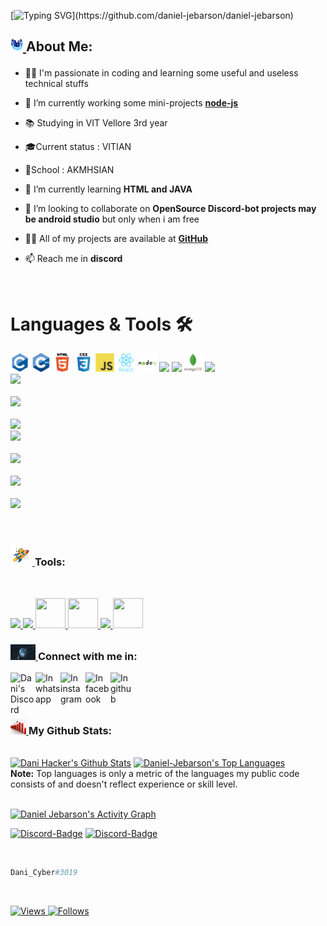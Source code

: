 [![Typing SVG](https://readme-typing-svg.herokuapp.com?font=roboto&color=%23F7C51D&size=18&vCenter=true&height=16&lines=Hi+there+%2CI'm+Daniel+Jebarson;I+learns+technical+stuffs.;You+can+c%C3%B8ntact+me+in+discord.;Hi+there%2C+You+can+call+me+Dani.;Hi+there%2C+I'm+2nd+year+CSE+student;Hi+there%2C+I+play+music+stuffs.)](https://github.com/daniel-jebarson/daniel-jebarson)
<h2>
<p align="left">
      <a href="./assets/hi-hello.gif" target="_blank"> <img src="./assets/hi-hello.gif" alt="asteroid" width="20" height="20"/> </a> 
About Me:
      </p>
      </h2>

-  👨‍💻 I'm passionate in coding and learning some useful and useless technical stuffs

-  🔭 I’m currently working some mini-projects **[node-js](https://nodejs.org/en/)**

- 📚 Studying in VIT Vellore 3rd year

- 🎓Current status : VITIAN

- 🏫School : AKMHSIAN

- 🌱 I’m currently learning **HTML and JAVA**

- 👯 I’m looking to collaborate on **OpenSource Discord-bot projects may be android studio** but only when i am free

- 👨‍💻 All of my projects are available at **[GitHub](https://github.com/daniel-jebarson)**

- 📫 Reach me in **discord**

<br>

# Languages & Tools 🛠️

<code><img height="30" src="https://raw.githubusercontent.com/devicons/devicon/master/icons/c/c-original.svg"></code>
<code><img height="30" src="https://raw.githubusercontent.com/devicons/devicon/master/icons/cplusplus/cplusplus-original.svg"></code>
<code><img height="30" src="https://raw.githubusercontent.com/devicons/devicon/master/icons/html5/html5-original-wordmark.svg"></code>
<code><img height="30" src="https://raw.githubusercontent.com/devicons/devicon/master/icons/css3/css3-original-wordmark.svg"></code>
<code><img height="30" src="https://raw.githubusercontent.com/devicons/devicon/master/icons/javascript/javascript-original.svg"></code>
<code><img height="30" src="https://raw.githubusercontent.com/devicons/devicon/master/icons/react/react-original-wordmark.svg"></code>
<code><img height="30" src="https://raw.githubusercontent.com/devicons/devicon/master/icons/nodejs/nodejs-original-wordmark.svg"></code>
<code><img height="30" src="https://www.vectorlogo.zone/logos/git-scm/git-scm-icon.svg"></code>
<code><img height="30" src="https://www.svgrepo.com/show/327408/logo-vercel.svg"></code>
<code><img height="30" src="https://raw.githubusercontent.com/devicons/devicon/master/icons/mongodb/mongodb-original-wordmark.svg"></code>
<code><img height="30" src="https://www.vectorlogo.zone/logos/figma/figma-icon.svg"></code>
<code> <img height="30" src="https://img.icons8.com/color/48/000000/python.png"/> </code>
<code> <img height="30" src="https://img.icons8.com/fluent/50/000000/mysql-logo.png"/> </code>
<code> <img height="30" src="https://img.icons8.com/color/48/000000/firebase.png"/> </code>
<code><img height="30" src="https://motor.readthedocs.io/en/stable/_images/motor.png"/>  </code>
<code> <img height="30" src="https://img.icons8.com/color/48/000000/java-coffee-cup-logo.png"/> </code>
<code> <img height="30" src="https://upload.wikimedia.org/wikipedia/commons/2/21/Matlab_Logo.png" /> </code>
<code> <img height="30" src="https://www.r-project.org/Rlogo.png" /> </code>

 <br>
 <h3>
 <p align="left">
      <a href="./assets/rocket.gif" target="_blank"> <img src="./assets/rocket.gif" alt="rocket" width="35" height="35"/> </a>
Tools:
      </p>
      </h3>
 <br>
 <p align="left"> 
 <a href="https://sites.google.com/a/android.com/tools/" target="_blank"> <img src="https://img.icons8.com/color/48/000000/android-studio"/> </a>
 <a href="https://visualstudio.microsoft.com/" target="_blank"> <img src="https://img.icons8.com/color/48/000000/visual-studio"/> </a>
 <a href="https://code.visualstudio.com/" target="_blank"> <img src="https://upload.wikimedia.org/wikipedia/commons/thumb/9/9a/Visual_Studio_Code_1.35_icon.svg/113px-Visual_Studio_Code_1.35_icon.svg.png" width="48" height="48"/> </a>
 <a href="https://replit.com/~" target="_blank"> <img src="https://upload.wikimedia.org/wikipedia/commons/b/b2/Repl.it_logo.svg" width="48" height="48"/> </a>
 <a href="https://sourceforge.net/projects/orwelldevcpp/" target="_blank"> <img src="https://a.fsdn.com/allura/p/orwelldevcpp/icon?1480458710?&w=90"/> </a>
 <a href="https://www.mysql.com/products/workbench/" target="_blank"> <img src="https://res.cloudinary.com/canonical/image/fetch/f_auto,q_auto,fl_sanitize,w_60,h_60/https://dashboard.snapcraft.io/site_media/appmedia/2020/04/mysql-workbench.png" width="48" height="48"/> </a>
   </p>
     <h3>
     <p align="left">
      <a href="./assets/satellite.gif" target="_blank"> <img src="./assets/satellite.gif" alt="Graph" width="40" height="25"/> </a>
Connect with me in:
      </p>
      </h3>
   <p align="left"> 
<a href="https://discord.com/channels/@me/887340149145468948">
<img align="left" alt="Dani's Discord" width="40px" src="https://img.icons8.com/color/48/000000/discord-logo.png" />
</a>
<a href="https://www.whatsapp.com/android/">
<img align="left" alt="In whatsapp" width="40px" src="https://img.icons8.com/color/48/000000/whatsapp" />
</a>
<a href="https://www.instagram.com/invites/contact/?i=o3xq4sex984c&utm_content=j9nnxhv">
<img align="left" alt="In instagram" width="40px" src="https://img.icons8.com/fluent/48/000000/instagram-new.png" />
</a>
<a href="https://www.facebook.com/daniel.jebarson.9">
<img align="left" alt="In facebook" width="40px" src="https://img.icons8.com/color/48/000000/facebook" />
</a>
<a href="https://github.com/daniel-jebarson">
<img align="left" alt="In github" width="40px" src="https://upload.wikimedia.org/wikipedia/commons/9/91/Octicons-mark-github.svg" />
</a>
  </p><br><br><br>
  <h3>
     <p align="left">
      <a href="./assets/graph.gif" target="_blank"> <img src="./assets/graph.gif" alt="Graph" width="25" height="25"/> </a>
My Github Stats:
      </p></h3>
<br>
    <a href="https://github.com/daniel-jebarson/dani/blob/main/README.md"><img alt="Dani Hacker's Github Stats" src="https://github-readme-stats.vercel.app/api?username=daniel-jebarson&show_icons=true&count_private=true&theme=react&hide_border=true&bg_color=0D1117" /></a>
  <a href="https://github.com/daniel-jebarson/dani/blob/main/README.md"><img alt="Daniel-Jebarson's Top Languages" src="https://github-readme-stats.vercel.app/api/top-langs/?username=daniel-jebarson&langs_count=8&count_private=true&layout=compact&theme=react&hide_border=true&bg_color=0D1117" /></a>
  <br>
  <b>Note:</b> Top languages is only a metric of the languages my public code consists of and doesn't reflect experience or skill level.


<br/>
<br/>

<a href="https://github.com/daniel-jebarson/dani/blob/main/README.md"><img alt="Daniel Jebarson's Activity Graph" src="https://activity-graph.herokuapp.com/graph?username=daniel-jebarson&bg_color=0D1117&color=5BCDEC&line=5BCDEC&point=FFFFFF&hide_border=true" /></a>
<p align="left"> 
      <a href="https://img.shields.io/badge/Discord-7289DA?style=for-the-badge&logo=discord&logoColor=white"><img alt="Discord-Badge" src="https://img.shields.io/badge/Discord-7289DA?style=for-the-badge&logo=discord&logoColor=white" height=32></a>
      <a href="https://img.shields.io/badge/User-Name-1abc9c.svg"><img alt="Discord-Badge" src="https://img.shields.io/badge/User-Name-1abc9c.svg" height=32 width=70></a>
      </p>
<br/>

```py
Dani_Cyber#3019
```
<br>
<p align="left"> 
<a href="https://komarev.com/ghpvc/?username=daniel-jebarson"><img alt="Views" src="https://komarev.com/ghpvc/?username=daniel-jebarson&color=red&label=VIEWS&style=flat-square">
<a href="https://img.shields.io/github/followers/daniel-jebarson.svg?style=social&label=Follow&maxAge=2592000"><img alt="Follows" src="https://img.shields.io/github/followers/daniel-jebarson.svg?style=social&label=Follow&maxAge=2592000">
      </p>
<br/>
